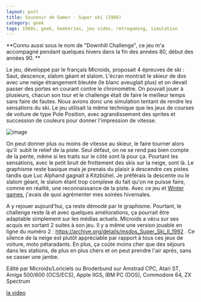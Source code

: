 ```yaml
---
layout: post
title: Souvenir de Gamer - Super ski (1988)
category: geek
tags: 1980s, geek, Geekeries, jeu video, retrogaming, simulation
---
```

**Connu aussi sous le nom de "Downhill Challenge", ce jeu m'a accompagné pendant quelques hivers dans la fin des années 80, début des années 90. **

Le jeu, développé par le français Microids, proposait 4 épreuves de ski : Saut, descence, slalom géant et slalom. L'écran montrait le skieur de dos avec une neige étrangement bleutée (le blanc aveuglait plus) et on devait passer des portes en courant contre le chronomètre. On pouvait jouer à plusieurs, chacun son tour et le challenge était de faire le meilleur temps sans faire de fautes. Nous avions donc une simulation tentant de rendre les sensations du ski. Le jeu utilisait la même technique que les jeux de courses de voiture de type Pole Position, avec agrandissement des sprites et succession de couleurs pour donner l'impression de vitesse.

![image](https://upload.wikimedia.org/wikipedia/en/a/af/Cpc_downhill_challenge_1.png)

On peut donner plus ou moins de vitesse au skieur, le faire tourner alors qu'il  subit le relief de la piste. Seul défaut, on ne se rend pas bien compte de la pente, même si les traits sur le côté sont là pour ça. Pourtant les sensations, avec le petit bruit de frottement des skis sur la neige, sont là. Le graphisme reste basique mais je prenais du plaisir à descendre ces pistes tandis que Luc Alphand gagnait à Kitzbühel. Je préférais la descente ou le slalom géant, le slalom étant trop complexe du fait qu'on ne puisse faire, comme en réalité, une reconnaissance de la piste. Avec ce jeu et <a href="https://cheziceman.wordpress.com/2018/02/22/souvenir-de-gamer-winter-games-1985/">Winter games</a>, j'avais de quoi agrémenter mes soirées hivernales. 

A y rejouer aujourd'hui, ça reste démodé par le graphisme. Pourtant, le challenge reste là et avec quelques améliorations, ça pourrait être adaptable simplement sur les médias actuels. Microids a vécu sur ses acquis en sortant 2 suites à son jeu. Il y a même une version jouable en ligne du numéro 2 : <a href="https://archive.org/details/msdos_Super_Ski_II_1992">https://archive.org/details/msdos_Super_Ski_II_1992</a> . Ce silence de la neige est plutôt appréciable par rapport à tous ces jeux de voiture, moto pétaradants. En plus, ça coûte moins cher que des séjours dans les stations, de plus en plus chers et on peut prendre l'air après, sans se casser une jambe.  

Edité par Microids/Loriciels ou Broderbund sur Amstrad CPC, Atari ST, Amiga 500/600 (OCS/ECS), Apple IIGS, IBM PC (DOS), Commodore 64, ZX Spectrum

[la video](https://www.youtube.com/watch?v=LxUeSczxV6c)


